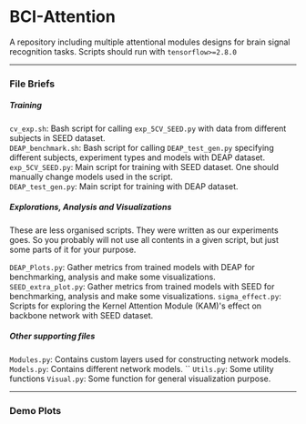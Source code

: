 # BCI-Attention
A repository including multiple attentional modules designs for brain signal recognition tasks.
Scripts should run with `tensorflow>=2.8.0`

------

### File Briefs  
  ##### Training
`cv_exp.sh`: Bash script for calling `exp_5CV_SEED.py` with data from different subjects in SEED dataset.  
`DEAP_benchmark.sh`: Bash script for calling `DEAP_test_gen.py` specifying different subjects, experiment types and models with DEAP dataset.  
`exp_5CV_SEED.py`: Main script for training with SEED dataset. One should manually change models used in the script.  
`DEAP_test_gen.py`: Main script for training with DEAP dataset.  

  ##### Explorations, Analysis and Visualizations 
  These are less organised scripts. They were written as our experiments goes. So you probably will not use all contents in a given script, but just some parts of it for your purpose. 
  
  `DEAP_Plots.py`: Gather metrics from trained models with DEAP for benchmarking, analysis and make some visualizations.  
  `SEED_extra_plot.py`: Gather metrics from trained models with SEED for benchmarking, analysis and make some visualizations.
  `sigma_effect.py`: Scripts for exploring the Kernel Attention Module (KAM)'s effect on backbone network with SEED dataset.
  
  ##### Other supporting files  
  `Modules.py`: Contains custom layers used for constructing network models.  
  `Models.py`: Contains different network models.
  ``
   `Utils.py`: Some utility functions
   `Visual.py`: Some function for general visualization purpose.  
   
------
### Demo Plots
